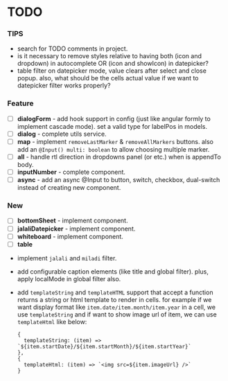 # TODO

### TIPS
- search for TODO comments in project.
- is it necessary to remove styles relative to having both (icon and dropdown) in autocomplete OR (icon and showIcon) in datepicker?
- table filter on datepicker mode, value clears after select and close popup. also, what should be the cells actual value if we want to datepicker filter works properly? 

### Feature

- [ ] **dialogForm** - add hook support in config (just like angular formly to implement cascade mode). set a valid type
  for labelPos in models.
- [ ] **dialog** - complete utils service.
- [ ] **map** - implement `removeLastMarker` & `removeAllMarkers` buttons. also add an `@Input() multi: boolean` to
  allow choosing multiple marker.
- [ ] **all** - handle rtl direction in dropdowns panel (or etc.) when is appendTo body.
- [ ] **inputNumber** - complete component.
- [ ] **async** - add an async @Input to button, switch, checkbox, dual-switch instead of creating new component.

### New

- [ ] **bottomSheet** - implement component.
- [ ] **jalaliDatepicker** - implement component.
- [ ] **whiteboard** - implement component.
- [ ] **table** 
- implement `jalali` and `miladi` filter. 
- add configurable caption elements (like title and global filter). plus, apply localMode in global filter also.
- add `templateString` and `templateHTML` support that accept a function returns a string or html template to render in cells.
  for example if we want display format like `item.date/item.month/item.year` in a cell, we use
  `templateString` and if want to show image url of item, we can use `templateHtml` like below:

  ```
  {
    templateString: (item) => `${item.startDate}/${item.startMonth}/${item.startYear}`
  },
  { 
    templateHtml: (item) => `<img src=${item.imageUrl} />`
  }
  ```
  

